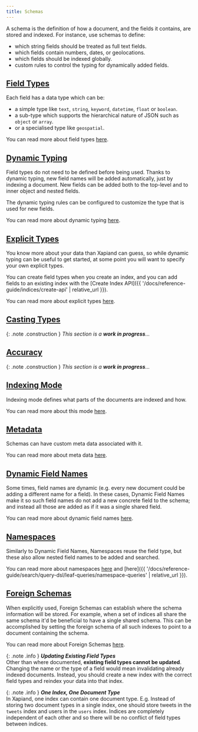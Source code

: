 ```yaml
---
title: Schemas
---
```


A schema is the definition of how a document, and the fields it contains, are
stored and indexed. For instance, use schemas to define:

* which string fields should be treated as full text fields.
* which fields contain numbers, dates, or geolocations.
* which fields should be indexed globally.
* custom rules to control the typing for dynamically added fields.


## [Field Types](field-types)

Each field has a data type which can be:

* a simple type like `text`, `string`, `keyword`, `datetime`, `float` or `boolean`.
* a sub-type which supports the hierarchical nature of JSON such as `object` or `array`.
* or a specialised type like `geospatial`.

You can read more about field types [here](field-types).


## [Dynamic Typing](dynamic-typing)

Field types do not need to be defined before being used. Thanks to dynamic
typing, new field names will be added automatically, just by indexing a
document. New fields can be added both to the top-level and to inner object and
nested fields.

The dynamic typing rules can be configured to customize the type that is used
for new fields.

You can read more about dynamic typing [here](dynamic-typing).


## [Explicit Types](explicit-types)

You know more about your data than Xapiand can guess, so while dynamic
typing can be useful to get started, at some point you will want to specify
your own explicit types.

You can create field types when you create an index, and you can add fields to
an existing index with the [Create Index API]({{ '/docs/reference-guide/indices/create-api' | relative_url }}).

You can read more about explicit types [here](explicit-types).


## [Casting Types](casting-types)

{: .note .construction }
_This section is a **work in progress**..._


## [Accuracy](accuracy)

{: .note .construction }
_This section is a **work in progress**..._


## [Indexing Mode](indexing-mode)

Indexing mode defines what parts of the documents are indexed and how.

You can read more about this mode [here](indexing-mode).

## [Metadata](meta-data)

Schemas can have custom meta data associated with it.

You can read more about meta data [here](meta-data).


## [Dynamic Field Names](dynamic-field-names)

Some times, field names are dynamic (e.g. every new document could be adding a
different name for a field). In these cases, Dynamic Field Names make it so
such field names do not add a new concrete field to the schema; and instead
all those are added as if it was a single shared field.

You can read more about dynamic field names [here](dynamic-field-names).


## [Namespaces](namespaces)

Similarly to Dynamic Field Names, Namespaces reuse the field type, but these
also allow nested field names to be added and searched.

You can read more about namespaces [here](indexing-mode) and
[here]({{ '/docs/reference-guide/search/query-dsl/leaf-queries/namespace-queries' | relative_url }}).


## [Foreign Schemas](foreign-schemas)

When explicitly used, Foreign Schemas can establish where the schema information
will be stored. For example, when a set of indices all share the same schema
it'd be beneficial to have a single shared schema. This can be accomplished by
setting the foreign schema of all such indexes to point to a document containing
the schema.

You can read more about Foreign Schemas [here](foreign-schemas).


{: .note .info }
**_Updating Existing Field Types_**<br>
Other than where documented, **existing field types cannot be updated**.
Changing the name or the type of a field would mean invalidating already indexed
documents. Instead, you should create a new index with the correct field types
and reindex your data into that index.


{: .note .info }
**_One Index, One Document Type_**<br>
In Xapiand, one index can contain one document type. E.g. Instead of
storing two document types in a single index, one should store tweets in the
`tweets` index and users in the `users` index. Indices are completely
independent of each other and so there will be no conflict of field types
between indices.
